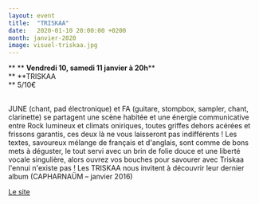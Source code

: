 ```yaml
---
layout: event
title:  "TRISKAA"
date:   2020-01-10 20:00:00 +0200
month: janvier-2020
image: visuel-triskaa.jpg
---
```


**
**
**Vendredi 10, samedi 11 janvier à 20h****  
** **TRISKAA  
** 5/10€



<br /> JUNE (chant, pad électronique) et FA (guitare, stompbox, sampler, chant, clarinette) se partagent une scène habitée et une énergie communicative entre Rock lumineux et climats oniriques, toutes griffes dehors acérées et frissons garantis, ces deux là ne vous laisseront pas indifférents ! Les textes, savoureux mélange de français et d'anglais, sont comme de bons mets à déguster, le tout servi avec un brin de folie douce et une liberté vocale singulière, alors ouvrez vos bouches pour savourer avec Triskaa l'ennui n'existe pas ! Les TRISKAA nous invitent à découvrir leur dernier album (CAPHARNAÜM – janvier 2016)





[Le site](http://www.triskaa.com)
